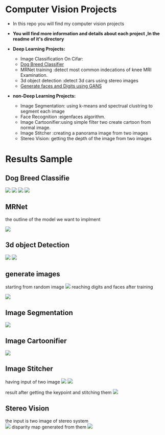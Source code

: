


# Computer Vision Projects

	

 - In this repo you will find my computer vision projects
 - **You will find more information and details about each project ,In the readme  of it's directory**

 - **Deep Learning Projects:**
	- 	Image Classification On Cifar:
	-	[Dog Breed Classifier](https://github.com/zeyad3ezzat/DL-Udacity-Nanodegree/tree/master/Projects/dog_bread_classification_CNN)
	- 	MRNet training  :detect most common indecations of knee MRI Examination.
	- 	3d object detection :detect 3d cars using stereo images 
	-	[Generate faces and Digits using GANS](https://github.com/zeyad3ezzat/DL-Udacity-Nanodegree/tree/master/Projects/face_generation_GANs)



- **non-Deep Learning Projects:**
	 - Image Segmentation: using k-means and spectrual clustring to segment each image
	 - Face Recognition :eigenfaces algorithm.
	 - Image Cartoonifier:using simple filter two create cartoon from normal image.
	 - Image Stitcher :creating a panorama image from two images 
	 - Stereo Vision: getting the depth of the image from two images
	
		


	

# Results Sample
## Dog Breed Classifie
![](https://github.com/zeyad3ezzat/DL-Udacity-Nanodegree/blob/master/Projects/dog_bread_classification_CNN/dog-project/images/detected_bulldog.jpg)
![](https://github.com/zeyad3ezzat/DL-Udacity-Nanodegree/blob/master/Projects/dog_bread_classification_CNN/dog-project/images/detected_golden.jpg)
![](https://github.com/zeyad3ezzat/DL-Udacity-Nanodegree/blob/master/Projects/dog_bread_classification_CNN/dog-project/images/detected%20human.jpg)
![](https://github.com/zeyad3ezzat/DL-Udacity-Nanodegree/blob/master/Projects/dog_bread_classification_CNN/dog-project/images/detected_other.jpg)
## MRNet
the outline of the model we want to implment 
	  
![](MRNet-Classification/outline.jpg)

## 3d object Detection 
![](3d%20object%20Detection/results/r1.jpg)
![](3d%20object%20Detection/results/r2.jpg)

## generate images
starting from random image
![](https://github.com/zeyad3ezzat/DL-Udacity-Nanodegree/blob/master/Projects/face_generation_GANs/face_generation/images/start.jpg)
reaching digits and faces after training 

![](https://github.com/zeyad3ezzat/DL-Udacity-Nanodegree/blob/master/Projects/face_generation_GANs/face_generation/images/generated.jpg)

## Image Segmentation
![](Image-Segmentation/images/original%20and%20result.jpg)
## Image Cartoonifier
![](Image-Cartoonifying/images/Before%20and%20After.jpg)
## Image Stitcher 
having input of two image 
![](Image-Mosaics-Stitcher/images/first%20image.jpg)
![](Image-Mosaics-Stitcher/images/second%20image.jpg)

result after getting the keypoint and stitching them 
![](Image-Mosaics-Stitcher/images/panorama.jpg)
## Stereo Vision 
the input is two image of stereo system  
![](Stereo-Vision/images/stereo_vision.jpg)
disparity map generated from them 
![](Stereo-Vision/images/Disparity.jpg)


